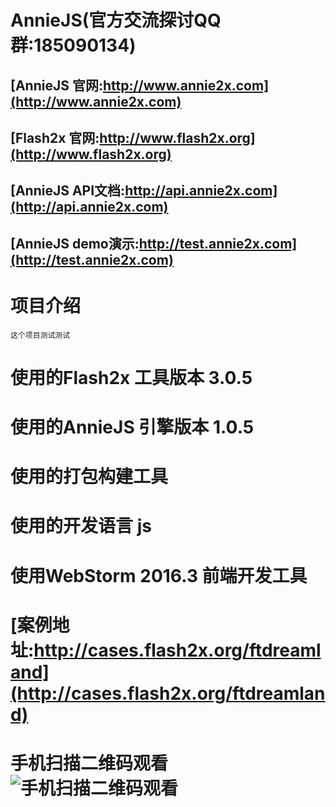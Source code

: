 # AnnieJS(官方交流探讨QQ群:185090134)
## [AnnieJS 官网:http://www.annie2x.com](http://www.annie2x.com)
## [Flash2x 官网:http://www.flash2x.org](http://www.flash2x.org)
## [AnnieJS API文档:http://api.annie2x.com](http://api.annie2x.com) 
## [AnnieJS demo演示:http://test.annie2x.com](http://test.annie2x.com)
# 项目介绍
    这个项目测试测试
# 使用的Flash2x 工具版本 3.0.5
# 使用的AnnieJS 引擎版本 1.0.5
# 使用的打包构建工具
# 使用的开发语言 js
# 使用WebStorm 2016.3 前端开发工具
# [案例地址:http://cases.flash2x.org/ftdreamland](http://cases.flash2x.org/ftdreamland)
# 手机扫描二维码观看![手机扫描二维码观看](http://web.flash2x.org/Public/qr/ftdreamland.png)

